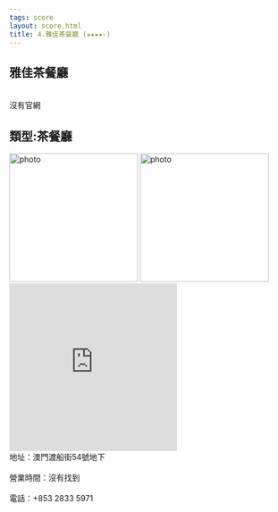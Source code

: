```yaml
---
tags: score
layout: score.html
title: 4.雅佳茶餐廳 (★★★★☆)
---
```



<h2>雅佳茶餐廳</h2>
<br>沒有官網</br>
<h2>類型:茶餐廳</h2>

<img src="https://user-images.githubusercontent.com/70761288/101186223-c2b71880-368d-11eb-866d-9dd18f5bb79a.jpg" alt="photo" width="230" height="230">
<img src="https://user-images.githubusercontent.com/70761288/101186323-e8442200-368d-11eb-84a7-7bc623c3f1a0.jpg" alt="photo" width="230" height="230">
<iframe src="https://www.google.com/maps/embed?pb=!1m18!1m12!1m3!1d1412.2838397644712!2d113.54248639845956!3d22.202526057794806!2m3!1f0!2f0!3f0!3m2!1i1024!2i768!4f13.1!3m3!1m2!1s0x34017ae228f89c6f%3A0x9f2bb675c7f5d26a!2z6ZuF5L2z6Iy26aSQ5buz!5e0!3m2!1szh-TW!2s!4v1612315703461!5m2!1szh-TW!2s" width="300" height="300" frameborder="0" style="border:0;" allowfullscreen="" aria-hidden="false" tabindex="0"></iframe>
<br>地址：澳門渡船街54號地下</br>
<br>營業時間：沒有找到 </br>
<br>電話：+853 2833 5971</br>
